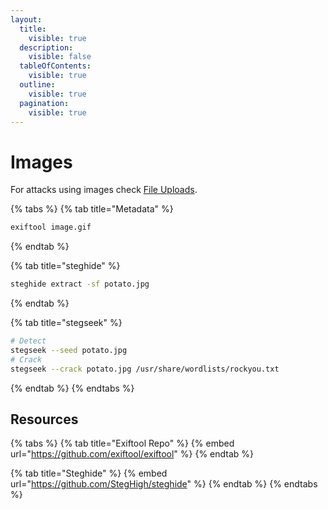 ```yaml
---
layout:
  title:
    visible: true
  description:
    visible: false
  tableOfContents:
    visible: true
  outline:
    visible: true
  pagination:
    visible: true
---
```


# Images

For attacks using images check [File Uploads](../tl-dr/web/file-uploads.md).

{% tabs %}
{% tab title="Metadata" %}
```bash
exiftool image.gif
```
{% endtab %}

{% tab title="steghide" %}
```bash
steghide extract -sf potato.jpg
```
{% endtab %}

{% tab title="stegseek" %}
```bash
# Detect
stegseek --seed potato.jpg
# Crack
stegseek --crack potato.jpg /usr/share/wordlists/rockyou.txt
```
{% endtab %}
{% endtabs %}

## Resources

{% tabs %}
{% tab title="Exiftool Repo" %}
{% embed url="https://github.com/exiftool/exiftool" %}
{% endtab %}

{% tab title="Steghide" %}
{% embed url="https://github.com/StegHigh/steghide" %}
{% endtab %}
{% endtabs %}
